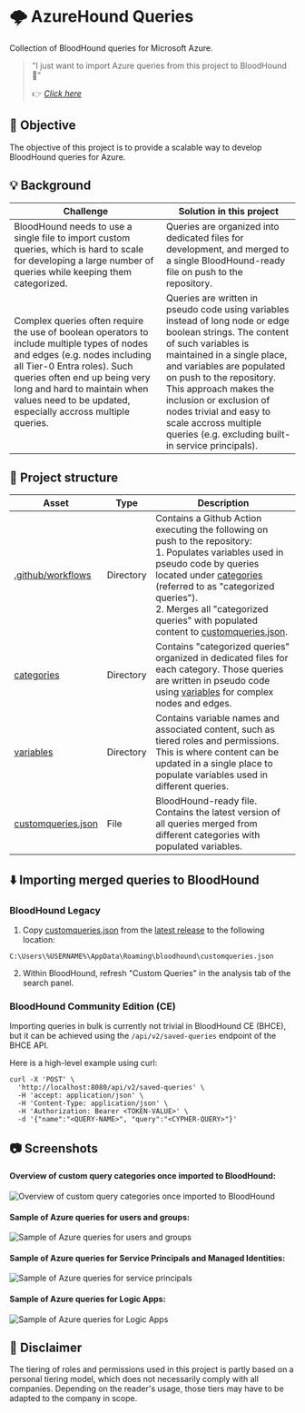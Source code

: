 # 🌩️ AzureHound Queries

Collection of BloodHound queries for Microsoft Azure.

> "I just want to import Azure queries from this project to BloodHound 🤩" 
>
> 👉 <cite>[Click here](#bh-import)</cite>


## 🎯 Objective

The objective of this project is to provide a scalable way to develop BloodHound queries for Azure.


## 💡 Background 

| Challenge | Solution in this project | 
|-----------|----------|
| BloodHound needs to use a single file to import custom queries, which is hard to scale for developing a large number of queries while keeping them categorized. | Queries are organized into dedicated files for development, and merged to a single BloodHound-ready file on push to the repository. |
| Complex queries often require the use of boolean operators to include multiple types of nodes and edges (e.g. nodes including all Tier-0 Entra roles). Such queries often end up being very long and hard to maintain when values need to be updated, especially accross multiple queries. | Queries are written in pseudo code using variables instead of long node or edge boolean strings. The content of such variables is maintained in a single place, and variables are populated on push to the repository. <br> This approach makes the inclusion or exclusion of nodes trivial and easy to scale accross multiple queries (e.g. excluding built-in service principals). |


## 🧱 Project structure

| Asset | Type | Description |
|---|---|---|
| [.github/workflows](https://github.com/emiliensocchi/azurehound-queries/tree/main/.github/workflows) | Directory | Contains a Github Action executing the following on push to the repository: <br> 1. Populates variables used in pseudo code by queries located under [categories](https://github.com/emiliensocchi/azurehound-queries/tree/main/categories) (referred to as "categorized queries"). <br> 2. Merges all "categorized queries" with populated content to [customqueries.json](https://github.com/emiliensocchi/azurehound-queries/blob/main/customqueries.json). |
| [categories](https://github.com/emiliensocchi/azurehound-queries/tree/main/categories) | Directory | Contains "categorized queries" organized in dedicated files for each category. Those queries are written in pseudo code using [variables](https://github.com/emiliensocchi/azurehound-queries/tree/main/variables) for complex nodes and edges. |
| [variables](https://github.com/emiliensocchi/azurehound-queries/tree/main/variables) | Directory | Contains variable names and associated content, such as tiered roles and permissions. This is where content can be updated in a single place to populate variables used in different queries. |
| [customqueries.json](https://github.com/emiliensocchi/azurehound-queries/blob/main/customqueries.json) | File | BloodHound-ready file. Contains the latest version of all queries merged from different categories with populated variables. |


<a id='bh-import'></a>
## ⬇️ Importing merged queries to BloodHound 

### BloodHound Legacy

1. Copy [customqueries.json](https://github.com/emiliensocchi/azurehound-queries/releases/download/v1.0.0/customqueries.json) from the [latest release](https://github.com/emiliensocchi/azurehound-queries/releases) to the following location: 

```code
C:\Users\%USERNAME%\AppData\Roaming\bloodhound\customqueries.json
```

2. Within BloodHound, refresh "Custom Queries" in the analysis tab of the search panel.

### BloodHound Community Edition (CE)

Importing queries in bulk is currently not trivial in BloodHound CE (BHCE), but it can be achieved using the `/api/v2/saved-queries` endpoint of the BHCE API.

Here is a high-level example using curl:

```code
curl -X 'POST' \
  'http://localhost:8080/api/v2/saved-queries' \
  -H 'accept: application/json' \
  -H 'Content-Type: application/json' \
  -H 'Authorization: Bearer <TOKEN-VALUE>' \
  -d '{"name":"<QUERY-NAME>", "query":"<CYPHER-QUERY>"}'
```


## 📷 Screenshots

#### Overview of custom query categories once imported to BloodHound:

![Overview of custom query categories once imported to BloodHound](assets/images/01_example_imported_collapsed.png)

#### Sample of Azure queries for users and groups:

![Sample of Azure queries for users and groups](assets/images/02_example_users_groups.png)


#### Sample of Azure queries for Service Principals and Managed Identities:

![Sample of Azure queries for service principals](assets/images/03_example_service_principals.png)

#### Sample of Azure queries for Logic Apps:

![Sample of Azure queries for Logic Apps](assets/images/04_example_logic_apps.png)


## 📢 Disclaimer

The tiering of roles and permissions used in this project is partly based on a personal tiering model, which does not necessarily comply with all companies. Depending on the reader's usage, those tiers may have to be adapted to the company in scope.
